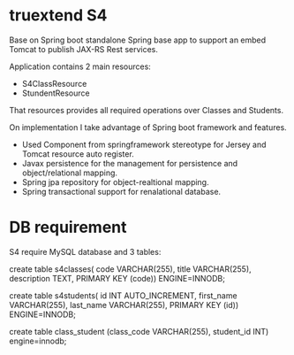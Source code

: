 # truextend S4

Base on Spring boot standalone Spring base app to support an embed Tomcat to publish JAX-RS Rest services.

Application contains 2 main resources:
* S4ClassResource
* StundentResource

That resources provides all required operations over Classes and Students.

On implementation I take advantage of Spring boot framework and features.

- Used Component from springframework stereotype for Jersey and Tomcat resource auto register.
- Javax persistence for the management for persistence and object/relational mapping.
- Spring jpa repository for object-realtional mapping.
- Spring transactional support for renalational database.

# DB requirement

S4 require MySQL database and 3 tables:

create table s4classes( code VARCHAR(255), title VARCHAR(255), description TEXT, PRIMARY KEY (code)) ENGINE=INNODB;

create table s4students( id INT AUTO_INCREMENT, first_name VARCHAR(255), last_name VARCHAR(255), PRIMARY KEY (id)) ENGINE=INNODB;

create table class_student (class_code VARCHAR(255), student_id INT) engine=innodb;


